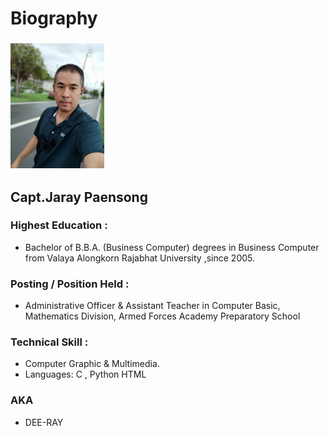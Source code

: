# Biography
### <img src="ray2.jpg" width="150">
## Capt.Jaray Paensong 
### Highest Education : 
* Bachelor of B.B.A. (Business Computer) degrees in Business Computer from Valaya Alongkorn Rajabhat University ,since 2005.
### Posting / Position Held : 
* Administrative Officer & Assistant Teacher in Computer Basic, Mathematics Division, Armed Forces Academy Preparatory School
### Technical Skill :
* Computer Graphic & Multimedia.
* Languages: C , Python HTML
### AKA
* DEE-RAY
     


